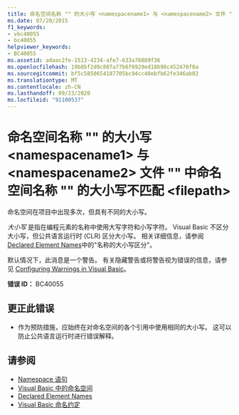 ```yaml
---
title: 命名空间名称 "" 的大小写 <namespacename1> 与 <namespacename2> 文件 "" 中命名空间名称 "" 的大小写不匹配 <filepath>
ms.date: 07/20/2015
f1_keywords:
- vbc40055
- bc40055
helpviewer_keywords:
- BC40055
ms.assetid: adaac2fe-1513-4234-afe7-633a76089f36
ms.openlocfilehash: 19b8bf2d0c807a77b6f6929ed18b98c452476f0a
ms.sourcegitcommit: bf5c5850654187705bc94cc40ebfb62fe346ab02
ms.translationtype: MT
ms.contentlocale: zh-CN
ms.lasthandoff: 09/23/2020
ms.locfileid: "91100537"
---
```

# <a name="casing-of-namespace-name-namespacename1-does-not-match-casing-of-namespace-name-namespacename2-in-file-filepath"></a>命名空间名称 "" 的大小写 \<namespacename1> 与 \<namespacename2> 文件 "" 中命名空间名称 "" 的大小写不匹配 \<filepath>

命名空间在项目中出现多次，但具有不同的大小写。  
  
 *大小写* 是指在编程元素的名称中使用大写字符和小写字符。 Visual Basic 不区分大小写，但公共语言运行时 (CLR) 区分大小写。 相关详细信息，请参阅 [Declared Element Names](../programming-guide/language-features/declared-elements/declared-element-names.md)中的"名称的大小写区分"。  
  
 默认情况下，此消息是一个警告。 有关隐藏警告或将警告视为错误的信息，请参见 [Configuring Warnings in Visual Basic](/visualstudio/ide/configuring-warnings-in-visual-basic)。  
  
 **错误 ID：** BC40055  
  
## <a name="to-correct-this-error"></a>更正此错误  
  
- 作为预防措施，应始终在对命名空间的各个引用中使用相同的大小写。 这可以防止公共语言运行时进行错误解释。  
  
## <a name="see-also"></a>请参阅

- [Namespace 语句](../language-reference/statements/namespace-statement.md)
- [Visual Basic 中的命名空间](../programming-guide/program-structure/namespaces.md)
- [Declared Element Names](../programming-guide/language-features/declared-elements/declared-element-names.md)
- [Visual Basic 命名约定](../programming-guide/program-structure/naming-conventions.md)
